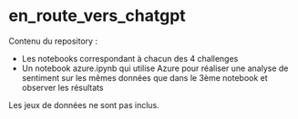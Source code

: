 # en_route_vers_chatgpt

Contenu du repository :
- Les notebooks correspondant à chacun des 4 challenges
- Un notebook azure.ipynb qui utilise Azure pour réaliser une analyse de sentiment sur les mêmes données que dans le 3ème notebook et observer les résultats

Les jeux de données ne sont pas inclus.
